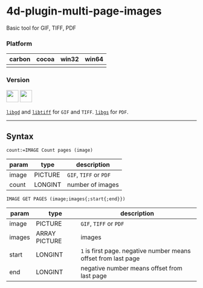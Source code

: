 # 4d-plugin-multi-page-images
Basic tool for GIF, TIFF, PDF

### Platform

| carbon | cocoa | win32 | win64 |
|:------:|:-----:|:---------:|:---------:|
|||||

### Version

<img src="https://cloud.githubusercontent.com/assets/1725068/18940649/21945000-8645-11e6-86ed-4a0f800e5a73.png" width="32" height="32" /> <img src="https://cloud.githubusercontent.com/assets/1725068/18940648/2192ddba-8645-11e6-864d-6d5692d55717.png" width="32" height="32" />

[``libgd``](https://github.com/libgd/libgd) and [``libtiff``](http://www.simplesystems.org/libtiff/) for ``GIF`` and ``TIFF``. [``libgs``](https://ghostscript.com/) for ``PDF``.

---

## Syntax

```
count:=IMAGE Count pages (image)
```

param|type|description
------------|------|----
image|PICTURE|``GIF``, ``TIFF`` or ``PDF``
count|LONGINT|number of images

```
IMAGE GET PAGES (image;images{;start{;end}})
```

param|type|description
------------|------|----
image|PICTURE|``GIF``, ``TIFF`` or ``PDF``
images|ARRAY PICTURE|images
start|LONGINT|``1`` is first page. negative number means offset from last page
end|LONGINT|negative number means offset from last page



